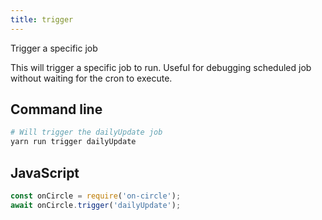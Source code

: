 ```yaml
---
title: trigger
---
```


<div class="lead">Trigger a specific job</div>

This will trigger a specific job to run. Useful for debugging scheduled job
without waiting for the cron to execute.

## Command line

```bash
# Will trigger the dailyUpdate job
yarn run trigger dailyUpdate
```

## JavaScript

```javascript
const onCircle = require('on-circle');
await onCircle.trigger('dailyUpdate');
```
